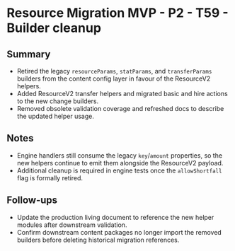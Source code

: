 # Resource Migration MVP - P2 - T59 - Builder cleanup

## Summary

- Retired the legacy `resourceParams`, `statParams`, and `transferParams` builders from the content config layer in favour of the ResourceV2 helpers.
- Added ResourceV2 transfer helpers and migrated basic and hire actions to the new change builders.
- Removed obsolete validation coverage and refreshed docs to describe the updated helper usage.

## Notes

- Engine handlers still consume the legacy `key`/`amount` properties, so the new helpers continue to emit them alongside the ResourceV2 payload.
- Additional cleanup is required in engine tests once the `allowShortfall` flag is formally retired.

## Follow-ups

- Update the production living document to reference the new helper modules after downstream validation.
- Confirm downstream content packages no longer import the removed builders before deleting historical migration references.
